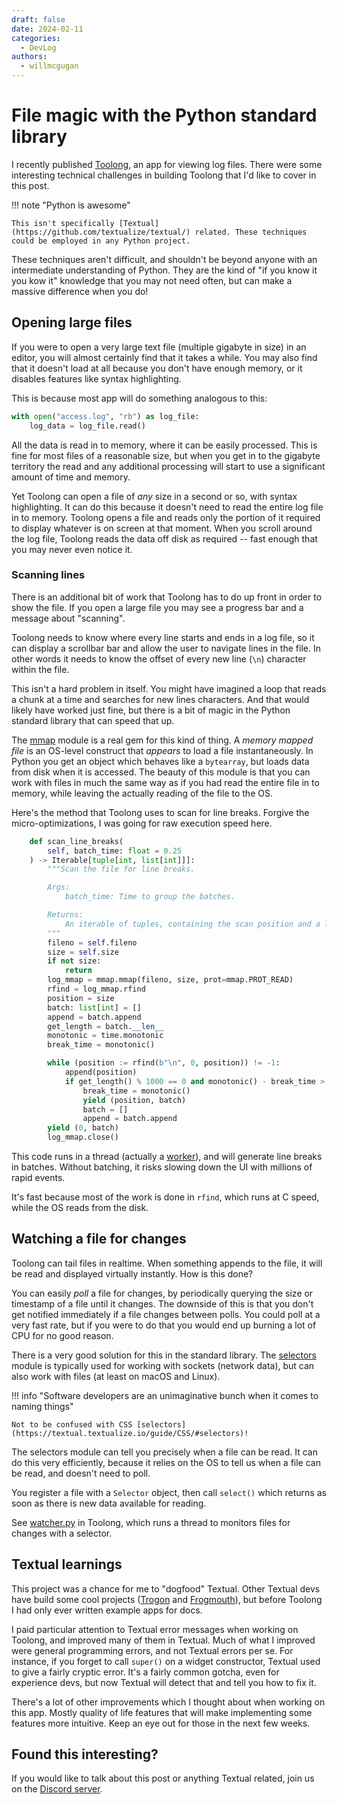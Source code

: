 ```yaml
---
draft: false
date: 2024-02-11
categories:
  - DevLog
authors:
  - willmcgugan
---
```


# File magic with the Python standard library

I recently published [Toolong](https://github.com/textualize/toolong), an app for viewing log files.
There were some interesting technical challenges in building Toolong that I'd like to cover in this post.

<!-- more -->

!!! note "Python is awesome"

    This isn't specifically [Textual](https://github.com/textualize/textual/) related. These techniques could be employed in any Python project.

These techniques aren't difficult, and shouldn't be beyond anyone with an intermediate understanding of Python.
They are the kind of "if you know it you kow it" knowledge that you may not need often, but can make a massive difference when you do!

## Opening large files

If you were to open a very large text file (multiple gigabyte in size) in an editor, you will almost certainly find that it takes a while. You may also find that it doesn't load at all because you don't have enough memory, or it disables features like syntax highlighting.

This is because most app will do something analogous to this:

```python
with open("access.log", "rb") as log_file:
    log_data = log_file.read()
```

All the data is read in to memory, where it can be easily processed.
This is fine for most files of a reasonable size, but when you get in to the gigabyte territory the read and any additional processing will start to use a significant amount of time and memory.

Yet Toolong can open a file of *any* size in a second or so, with syntax highlighting.
It can do this because it doesn't need to read the entire log file in to memory.
Toolong opens a file and reads only the portion of it required to display whatever is on screen at that moment.
When you scroll around the log file, Toolong reads the data off disk as required -- fast enough that you may never even notice it.

### Scanning lines

There is an additional bit of work that Toolong has to do up front in order to show the file.
If you open a large file you may see a progress bar and a message about "scanning".

Toolong needs to know where every line starts and ends in a log file, so it can display a scrollbar bar and allow the user to navigate lines in the file.
In other words it needs to know the offset of every new line (`\n`) character within the file.

This isn't a hard problem in itself.
You might have imagined a loop that reads a chunk at a time and searches for new lines characters.
And that would likely have worked just fine, but there is a bit of magic in the Python standard library that can speed that up.

The [mmap](https://docs.python.org/3/library/mmap.html) module is a real gem for this kind of thing.
A *memory mapped file* is an OS-level construct that *appears* to load a file instantaneously.
In Python you get an object which behaves like a `bytearray`, but loads data from disk when it is accessed.
The beauty of this module is that you can work with files in much the same way as if you had read the entire file in to memory, while leaving the actually reading of the file to the OS.

Here's the method that Toolong uses to scan for line breaks.
Forgive the micro-optimizations, I was going for raw execution speed here.

```python
    def scan_line_breaks(
        self, batch_time: float = 0.25
    ) -> Iterable[tuple[int, list[int]]]:
        """Scan the file for line breaks.

        Args:
            batch_time: Time to group the batches.

        Returns:
            An iterable of tuples, containing the scan position and a list of offsets of new lines.
        """
        fileno = self.fileno
        size = self.size
        if not size:
            return
        log_mmap = mmap.mmap(fileno, size, prot=mmap.PROT_READ)
        rfind = log_mmap.rfind
        position = size
        batch: list[int] = []
        append = batch.append
        get_length = batch.__len__
        monotonic = time.monotonic
        break_time = monotonic()

        while (position := rfind(b"\n", 0, position)) != -1:
            append(position)
            if get_length() % 1000 == 0 and monotonic() - break_time > batch_time:
                break_time = monotonic()
                yield (position, batch)
                batch = []
                append = batch.append
        yield (0, batch)
        log_mmap.close()
```

This code runs in a thread (actually a [worker](https://textual.textualize.io/guide/workers/)), and will generate line breaks in batches. Without batching, it risks slowing down the UI with millions of rapid events.

It's fast because most of the work is done in `rfind`, which runs at C speed, while the OS reads from the disk.

## Watching a file for changes

Toolong can tail files in realtime.
When something appends to the file, it will be read and displayed virtually instantly.
How is this done?

You can easily *poll* a file for changes, by periodically querying the size or timestamp of a file until it changes.
The downside of this is that you don't get notified immediately if a file changes between polls.
You could poll at a very fast rate, but if you were to do that you would end up burning a lot of CPU for no good reason.

There is a very good solution for this in the standard library.
The [selectors](https://docs.python.org/3/library/selectors.html) module is typically used for working with sockets (network data), but can also work with files (at least on macOS and Linux).

!!! info "Software developers are an unimaginative bunch when it comes to naming things"

    Not to be confused with CSS [selectors](https://textual.textualize.io/guide/CSS/#selectors)!    

The selectors module can tell you precisely when a file can be read.
It can do this very efficiently, because it relies on the OS to tell us when a file can be read, and doesn't need to poll.

You register a file with a `Selector` object, then call `select()` which returns as soon as there is new data available for reading.

See [watcher.py](https://github.com/Textualize/toolong/blob/main/src/toolong/watcher.py) in Toolong, which runs a thread to monitors files for changes with a selector.

## Textual learnings

This project was a chance for me to "dogfood" Textual.
Other Textual devs have build some cool projects ([Trogon](https://github.com/Textualize/trogon) and [Frogmouth](https://github.com/Textualize/frogmouth)), but before Toolong I had only ever written example apps for docs.

I paid particular attention to Textual error messages when working on Toolong, and improved many of them in Textual.
Much of what I improved were general programming errors, and not Textual errors per se.
For instance, if you forget to call `super()` on a widget constructor, Textual used to give a fairly cryptic error.
It's a fairly common gotcha, even for experience devs, but now Textual will detect that and tell you how to fix it.

There's a lot of other improvements which I thought about when working on this app.
Mostly quality of life features that will make implementing some features more intuitive.
Keep an eye out for those in the next few weeks.

## Found this interesting?

If you would like to talk about this post or anything Textual related, join us on the [Discord server](https://discord.gg/Enf6Z3qhVr).
